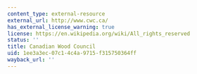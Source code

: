 ```yaml
---
content_type: external-resource
external_url: http://www.cwc.ca/
has_external_license_warning: true
license: https://en.wikipedia.org/wiki/All_rights_reserved
status: ''
title: Canadian Wood Council
uid: 1ee3a3ec-07c1-4c4a-9715-f315750364ff
wayback_url: ''
---
```

